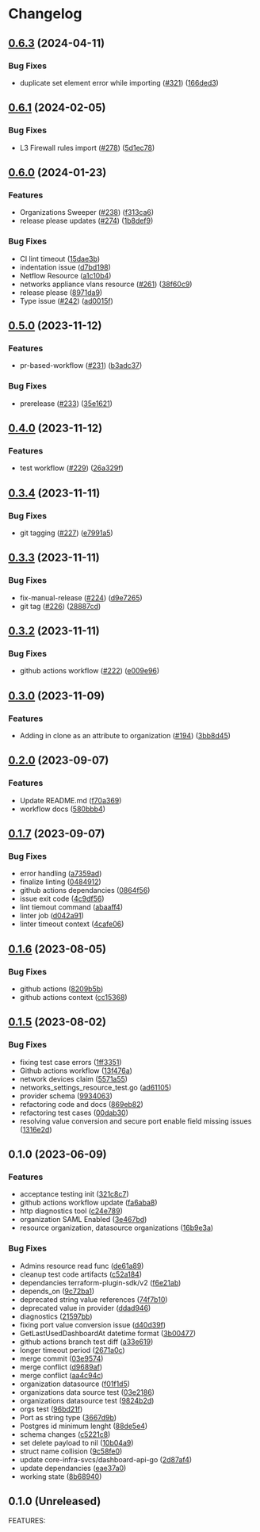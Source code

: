 # Changelog

## [0.6.3](https://github.com/core-infra-svcs/terraform-provider-meraki/compare/v0.6.2...v0.6.3) (2024-04-11)


### Bug Fixes

* duplicate set element error while importing ([#321](https://github.com/core-infra-svcs/terraform-provider-meraki/issues/321)) ([166ded3](https://github.com/core-infra-svcs/terraform-provider-meraki/commit/166ded37613a8b0a0d04acb3246d71b0797a4b65))

## [0.6.1](https://github.com/core-infra-svcs/terraform-provider-meraki/compare/v0.6.0...v0.6.1) (2024-02-05)


### Bug Fixes

* L3 Firewall rules import ([#278](https://github.com/core-infra-svcs/terraform-provider-meraki/issues/278)) ([5d1ec78](https://github.com/core-infra-svcs/terraform-provider-meraki/commit/5d1ec78b0b8920bbd56723c4bc00f9ad3f61cd19))

## [0.6.0](https://github.com/core-infra-svcs/terraform-provider-meraki/compare/v0.5.1...v0.6.0) (2024-01-23)


### Features

* Organizations Sweeper ([#238](https://github.com/core-infra-svcs/terraform-provider-meraki/issues/238)) ([f313ca6](https://github.com/core-infra-svcs/terraform-provider-meraki/commit/f313ca6d684dadc4b7e57ccb0b5bf3c2bf0db858))
* release please updates ([#274](https://github.com/core-infra-svcs/terraform-provider-meraki/issues/274)) ([1b8def9](https://github.com/core-infra-svcs/terraform-provider-meraki/commit/1b8def9a97d579887fef44f1fad4bd820e14dd51))


### Bug Fixes

* CI lint timeout ([15dae3b](https://github.com/core-infra-svcs/terraform-provider-meraki/commit/15dae3b46d5b0b6963306b4d9c17f9e8471c855b))
* indentation issue ([d7bd198](https://github.com/core-infra-svcs/terraform-provider-meraki/commit/d7bd1985c050df43aae8d5771dbe2c1404bbcc1b))
* Netflow Resource ([a1c10b4](https://github.com/core-infra-svcs/terraform-provider-meraki/commit/a1c10b49acc9e950b016e3bd42109262029bf770))
* networks appliance vlans resource ([#261](https://github.com/core-infra-svcs/terraform-provider-meraki/issues/261)) ([38f60c9](https://github.com/core-infra-svcs/terraform-provider-meraki/commit/38f60c9586b49ab27aa89cdff255c74b3b36dd25))
* release please ([8971da9](https://github.com/core-infra-svcs/terraform-provider-meraki/commit/8971da9997c7c1f9569787deceb290f3fc56ddcd))
* Type issue ([#242](https://github.com/core-infra-svcs/terraform-provider-meraki/issues/242)) ([ad0015f](https://github.com/core-infra-svcs/terraform-provider-meraki/commit/ad0015f6e0f6b8660f95527da30bdb2a878cfbf3))

## [0.5.0](https://github.com/core-infra-svcs/terraform-provider-meraki/compare/v0.4.0...v0.5.0) (2023-11-12)


### Features

* pr-based-workflow ([#231](https://github.com/core-infra-svcs/terraform-provider-meraki/issues/231)) ([b3adc37](https://github.com/core-infra-svcs/terraform-provider-meraki/commit/b3adc37503c237083e9c74b0e8224d0c9953795f))


### Bug Fixes

* prerelease ([#233](https://github.com/core-infra-svcs/terraform-provider-meraki/issues/233)) ([35e1621](https://github.com/core-infra-svcs/terraform-provider-meraki/commit/35e1621a848ae6d894652c7e0218920960113202))

## [0.4.0](https://github.com/core-infra-svcs/terraform-provider-meraki/compare/v0.3.4...v0.4.0) (2023-11-12)


### Features

* test workflow ([#229](https://github.com/core-infra-svcs/terraform-provider-meraki/issues/229)) ([26a329f](https://github.com/core-infra-svcs/terraform-provider-meraki/commit/26a329f7daa2de740a7af989dc20ec9bb1887911))

## [0.3.4](https://github.com/core-infra-svcs/terraform-provider-meraki/compare/v0.3.3...v0.3.4) (2023-11-11)


### Bug Fixes

* git tagging ([#227](https://github.com/core-infra-svcs/terraform-provider-meraki/issues/227)) ([e7991a5](https://github.com/core-infra-svcs/terraform-provider-meraki/commit/e7991a56599213660a6c72376ccbdb4027eef80a))

## [0.3.3](https://github.com/core-infra-svcs/terraform-provider-meraki/compare/v0.3.2...v0.3.3) (2023-11-11)


### Bug Fixes

* fix-manual-release ([#224](https://github.com/core-infra-svcs/terraform-provider-meraki/issues/224)) ([d9e7265](https://github.com/core-infra-svcs/terraform-provider-meraki/commit/d9e72652fbce1c3d0b8e5992033b54ad6b47b44e))
* git tag ([#226](https://github.com/core-infra-svcs/terraform-provider-meraki/issues/226)) ([28887cd](https://github.com/core-infra-svcs/terraform-provider-meraki/commit/28887cdc55ac78d60bdd2371da1876e26e0d2d17))

## [0.3.2](https://github.com/core-infra-svcs/terraform-provider-meraki/compare/v0.3.1...v0.3.2) (2023-11-11)


### Bug Fixes

* github actions workflow ([#222](https://github.com/core-infra-svcs/terraform-provider-meraki/issues/222)) ([e009e96](https://github.com/core-infra-svcs/terraform-provider-meraki/commit/e009e96179078940ab62b9453ff6be9b9fc9f518))

## [0.3.0](https://github.com/core-infra-svcs/terraform-provider-meraki/compare/v0.2.0...v0.3.0) (2023-11-09)


### Features

* Adding in clone as an attribute to organization ([#194](https://github.com/core-infra-svcs/terraform-provider-meraki/issues/194)) ([3bb8d45](https://github.com/core-infra-svcs/terraform-provider-meraki/commit/3bb8d45677c20aa80a7793845b2129af13280f4e))

## [0.2.0](https://github.com/core-infra-svcs/terraform-provider-meraki/compare/v0.1.7...v0.2.0) (2023-09-07)


### Features

* Update README.md ([f70a369](https://github.com/core-infra-svcs/terraform-provider-meraki/commit/f70a369d11af680613ec1904b60f06bcf8447ccb))
* workflow docs ([580bbb4](https://github.com/core-infra-svcs/terraform-provider-meraki/commit/580bbb436809ddb814aba9759045e2aef92a3f41))

## [0.1.7](https://github.com/core-infra-svcs/terraform-provider-meraki/compare/v0.1.6...v0.1.7) (2023-09-07)


### Bug Fixes

* error handling ([a7359ad](https://github.com/core-infra-svcs/terraform-provider-meraki/commit/a7359ad04bf3c75dce40a89953604586e91df02e))
* finalize linting ([0484912](https://github.com/core-infra-svcs/terraform-provider-meraki/commit/048491270c700160ee852ca0eaa3872ad7e01f2d))
* github actions dependancies ([0864f56](https://github.com/core-infra-svcs/terraform-provider-meraki/commit/0864f563957d4644200bed8dfd503e81fa3e6bf7))
* issue exit code ([4c9df56](https://github.com/core-infra-svcs/terraform-provider-meraki/commit/4c9df56270f7c154a5c1b7dd32c2aaeb5757716c))
* lint tiemout command ([abaaff4](https://github.com/core-infra-svcs/terraform-provider-meraki/commit/abaaff4f35d4c2116f2230bc04913b98511479db))
* linter job ([d042a91](https://github.com/core-infra-svcs/terraform-provider-meraki/commit/d042a91545af361fddd2e1edf10889155a4c7034))
* linter timeout context ([4cafe06](https://github.com/core-infra-svcs/terraform-provider-meraki/commit/4cafe065e51e2a82204185bf99718295163776a3))

## [0.1.6](https://github.com/core-infra-svcs/terraform-provider-meraki/compare/v0.1.5...v0.1.6) (2023-08-05)


### Bug Fixes

* github actions ([8209b5b](https://github.com/core-infra-svcs/terraform-provider-meraki/commit/8209b5b4953e0de1fff594cfdc88ee75f29e4e52))
* github actions context ([cc15368](https://github.com/core-infra-svcs/terraform-provider-meraki/commit/cc153684ecdf64ae4f71b0547a8219ddf3371d3e))

## [0.1.5](https://github.com/core-infra-svcs/terraform-provider-meraki/compare/v0.1.4...v0.1.5) (2023-08-02)


### Bug Fixes

* fixing test case errors ([1ff3351](https://github.com/core-infra-svcs/terraform-provider-meraki/commit/1ff335120360156503e901fdb6eac17a1e804ddf))
* Github actions workflow ([13f476a](https://github.com/core-infra-svcs/terraform-provider-meraki/commit/13f476a785342655b94ea28f80ff0bac77f47f32))
* network devices claim ([5571a55](https://github.com/core-infra-svcs/terraform-provider-meraki/commit/5571a556fbd2e77d2f9a95f7ed3f17dbcafc14f7))
* networks_settings_resource_test.go ([ad61105](https://github.com/core-infra-svcs/terraform-provider-meraki/commit/ad61105d65b6e6ebb7f3aba18f58216efb58ea16))
* provider schema ([9934063](https://github.com/core-infra-svcs/terraform-provider-meraki/commit/9934063cdcbde30e64d8d4d9692a13fac4a888ba))
* refactoring code and docs ([869eb82](https://github.com/core-infra-svcs/terraform-provider-meraki/commit/869eb82981251a93fa379742cdd71ae5c6807a09))
* refactoring test cases ([00dab30](https://github.com/core-infra-svcs/terraform-provider-meraki/commit/00dab30a08c462f9073c851359c836183f154d07))
* resolving value conversion and secure port enable field missing issues ([1316e2d](https://github.com/core-infra-svcs/terraform-provider-meraki/commit/1316e2da7b516badf157d7165ebff3da79a9be1d))

## 0.1.0 (2023-06-09)


### Features

* acceptance testing init ([321c8c7](https://github.com/core-infra-svcs/terraform-provider-meraki/commit/321c8c768dc8fee98c6132cf8accb1660c9d9780))
* github actions workflow update ([fa6aba8](https://github.com/core-infra-svcs/terraform-provider-meraki/commit/fa6aba889de0cd6d1ad1c645266194d2ed49cb5a))
* http diagnostics tool ([c24e789](https://github.com/core-infra-svcs/terraform-provider-meraki/commit/c24e789e19b3ae1cb3f5f066e0b59e2b266fa890))
* organization SAML Enabled ([3e467bd](https://github.com/core-infra-svcs/terraform-provider-meraki/commit/3e467bd1081bb0c81f081b06ca2dd3dfea9b940f))
* resource organization, datasource organizations ([16b9e3a](https://github.com/core-infra-svcs/terraform-provider-meraki/commit/16b9e3a2f65fbf68c428e905ba7dd6a38d893dea))


### Bug Fixes

* Admins resource read func ([de61a89](https://github.com/core-infra-svcs/terraform-provider-meraki/commit/de61a89a0316483b0ad79b99ea6b06914a044856))
* cleanup test code artifacts ([c52a184](https://github.com/core-infra-svcs/terraform-provider-meraki/commit/c52a18406c97f01cc00955d03551f58747ba3f9d))
* dependancies terraform-plugin-sdk/v2 ([f6e21ab](https://github.com/core-infra-svcs/terraform-provider-meraki/commit/f6e21abd07100cbb6d7b32d2d3574c0433b158b3))
* depends_on ([9c72ba1](https://github.com/core-infra-svcs/terraform-provider-meraki/commit/9c72ba139805be6b0c5e7d09931e250ff207c91d))
* deprecated string value references ([74f7b10](https://github.com/core-infra-svcs/terraform-provider-meraki/commit/74f7b10420c16f5ca256aa4a7c08c43bb31a9738))
* deprecated value in provider ([ddad946](https://github.com/core-infra-svcs/terraform-provider-meraki/commit/ddad946f4e9962201d0a3c001e18dbcfcb69fab3))
* diagnostics ([21597bb](https://github.com/core-infra-svcs/terraform-provider-meraki/commit/21597bb1f53b159ec9d3575368fa5d4e44861546))
* fixing port value conversion issue ([d40d39f](https://github.com/core-infra-svcs/terraform-provider-meraki/commit/d40d39f0f71683a578d8b26f68e29d143b450550))
* GetLastUsedDashboardAt datetime format ([3b00477](https://github.com/core-infra-svcs/terraform-provider-meraki/commit/3b004776fbc5e82af793d613b7fc3fe3c89b4e65))
* github actions branch test diff ([a33e619](https://github.com/core-infra-svcs/terraform-provider-meraki/commit/a33e619c81a5f370edbccc711ac023268f1f50c9))
* longer timeout period ([2671a0c](https://github.com/core-infra-svcs/terraform-provider-meraki/commit/2671a0cbf1dbbcdc9fff4fef45c6af3b50b88a80))
* merge commit ([03e9574](https://github.com/core-infra-svcs/terraform-provider-meraki/commit/03e95742df9e139e5d21331a880d66869ea87b37))
* merge conflict ([d9689af](https://github.com/core-infra-svcs/terraform-provider-meraki/commit/d9689afbd7f316ddd90b681b774e15af1a0476de))
* merge conflict ([aa4c94c](https://github.com/core-infra-svcs/terraform-provider-meraki/commit/aa4c94ce86b3e40e6cceb4bb9b72e6423eaec067))
* organization datasource ([f01f1d5](https://github.com/core-infra-svcs/terraform-provider-meraki/commit/f01f1d59525942c1aa23803157f2eb7e8befd5b7))
* organizations data source test ([03e2186](https://github.com/core-infra-svcs/terraform-provider-meraki/commit/03e2186b474542215072308a922c9a3dd1cfc8f7))
* organizations datasource test ([9824b2d](https://github.com/core-infra-svcs/terraform-provider-meraki/commit/9824b2d6c9f7c135592a3bf3015d3687884bf141))
* orgs test ([96bd21f](https://github.com/core-infra-svcs/terraform-provider-meraki/commit/96bd21f2bb6b8825833d186f4a0e8ed6c48c8935))
* Port as string type ([3667d9b](https://github.com/core-infra-svcs/terraform-provider-meraki/commit/3667d9b9aee86c9d4a3afa78f7fb1850fe272132))
* Postgres id minimum lenght ([88de5e4](https://github.com/core-infra-svcs/terraform-provider-meraki/commit/88de5e4c818360e9fb352621d1c832a27f1270d8))
* schema changes ([c5221c8](https://github.com/core-infra-svcs/terraform-provider-meraki/commit/c5221c8781868b2f5777050e7119f260c77c0c4a))
* set delete payload to nil ([10b04a9](https://github.com/core-infra-svcs/terraform-provider-meraki/commit/10b04a9e8b2a45ce969cb5e7d097a3e56bc20a8d))
* struct name collision ([9c58fe0](https://github.com/core-infra-svcs/terraform-provider-meraki/commit/9c58fe06f4663ca6bbc7de39b94e36f120e66c2f))
* update core-infra-svcs/dashboard-api-go ([2d87af4](https://github.com/core-infra-svcs/terraform-provider-meraki/commit/2d87af4484f790f3c4ad1bde5f57bdac35f1bfeb))
* update dependancies ([eae37a0](https://github.com/core-infra-svcs/terraform-provider-meraki/commit/eae37a024b17491cd066a41e93bd3bce0f2a0c34))
* working state ([8b68940](https://github.com/core-infra-svcs/terraform-provider-meraki/commit/8b6894037749bd7fbf146725f08df2880e42d13f))

## 0.1.0 (Unreleased)

FEATURES:

